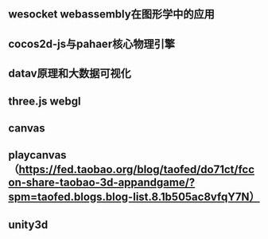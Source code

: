## wesocket webassembly在图形学中的应用

## cocos2d-js与pahaer核心物理引擎

## datav原理和大数据可视化

## three.js webgl

## canvas

## playcanvas（https://fed.taobao.org/blog/taofed/do71ct/fccon-share-taobao-3d-appandgame/?spm=taofed.blogs.blog-list.8.1b505ac8vfqY7N）

## unity3d
